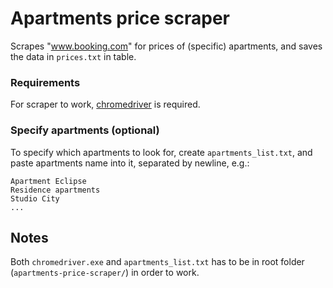 # Apartments price scraper
Scrapes "www.booking.com" for prices of (specific) apartments, and saves the data in `prices.txt` in table.

### Requirements
For scraper to  work, [chromedriver](https://chromedriver.chromium.org/) is required.


### Specify apartments (optional)
To specify which apartments to look for, create `apartments_list.txt`, and paste apartments name into it, separated by newline, e.g.:

    Apartment Eclipse
    Residence apartments
    Studio City
    ...


## Notes
Both `chromedriver.exe` and `apartments_list.txt` has to be in root folder (`apartments-price-scraper/`) in order to work.


